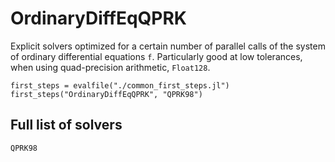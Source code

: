 # OrdinaryDiffEqQPRK

Explicit solvers optimized for a certain number of parallel calls of the system of ordinary differential equations `f`.
Particularly good at low tolerances, when using quad-precision arithmetic, `Float128`.

```@eval
first_steps = evalfile("./common_first_steps.jl")
first_steps("OrdinaryDiffEqQPRK", "QPRK98")
```

## Full list of solvers

```@docs
QPRK98
```
